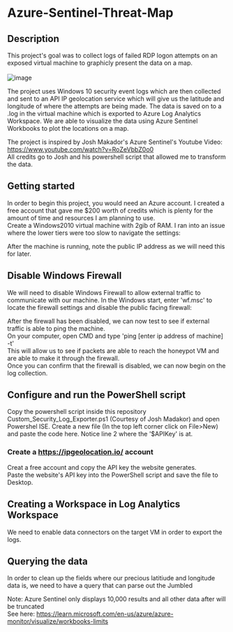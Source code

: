 # Azure-Sentinel-Threat-Map

## Description 
This project's goal was to collect logs of failed RDP logon attempts on an exposed virtual machine to graphicly present the data on a map. 
</br>
</br>
![image](https://github.com/JimmyDuong00/Azure-Sentinel-Threat-Map/assets/95601798/6d57e145-b613-4888-9477-c2f5f7bdfd79)

The project uses Windows 10 security event logs which are then collected and sent to an API IP geolocation service which will give us the latitude and longitude of where the attempts are being made. 
</b>
The data is saved on to a .log in the virtual machine which is exported to Azure Log Analytics Workspace. We are able to visualize the data using Azure Sentinel Workbooks to plot the locations on a map. 

The project is inspired by Josh Makador's Azure Sentinel's Youtube Video: https://www.youtube.com/watch?v=RoZeVbbZ0o0 </br>
All credits go to Josh and his powershell script that allowed me to transform the data. 

## Getting started
In order to begin this project, you would need an Azure account. I created a free account that gave me $200 worth of credits which is plenty for the amount of time and resources I am planning to use.
</br>
Create a Windows2010 virtual machine with 2gib of RAM. I ran into an issue where the lower tiers were too slow to navigate the settings:

After the machine is running, note the public IP address as we will need this for later. 

## Disable Windows Firewall
We will need to disable Windows Firewall to allow external traffic to communicate with our machine. 
In the Windows start, enter 'wf.msc' to locate the firewall settings and disable the public facing firewall:

After the firewall has been disabled, we can now test to see if external traffic is able to ping the machine.
</br>
On your computer, open CMD and type 'ping [enter ip address of machine] -t' </br> 
This will allow us to see if packets are able to reach the honeypot VM and are able to make it through the firewall. 
</br>
Once you can confirm that the firewall is disabled, we can now begin on the log collection. 

## Configure and run the PowerShell script
Copy the powershell script inside this repository Custom_Security_Log_Exporter.ps1 (Courtesy of Josh Madakor) and open Powershel ISE. Create a new file (In the top left corner click on File>New) and paste the code here. 
Notice line 2 where the '$APIKey' is at. 

### Create a https://ipgeolocation.io/ account
Creat a free account and copy the API key the website generates. 
</br>
Paste the website's API key into the PowerShell script and save the file to Desktop.

## Creating a Workspace in Log Analytics Workspace 
We need to enable data connectors on the target VM in order to export the logs. 

## Querying the data 
In order to clean up the fields where our precious latitiude and longitude data is, we need to have a query that can parse out the Jumbled 

Note: Azure Sentinel only displays 10,000 results and all other data after will be truncated </br>
See here: https://learn.microsoft.com/en-us/azure/azure-monitor/visualize/workbooks-limits
